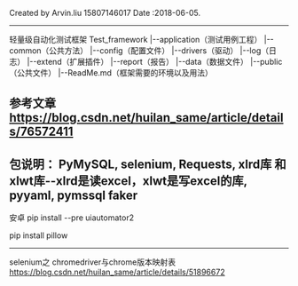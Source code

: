 
Created by Arvin.liu 15807146017
Date :2018-06-05.

-----------------------
轻量级自动化测试框架
Test_framework
    |--application（测试用例工程）
    |--common（公共方法）
    |--config（配置文件）
    |--drivers（驱动）
    |--log（日志）
    |--extend（扩展插件）
    |--report（报告）
    |--data（数据文件）
    |--public（公共文件）
    |--ReadMe.md（框架需要的环境以及用法）

参考文章
https://blog.csdn.net/huilan_same/article/details/76572411
-----------------------

包说明：
PyMySQL,
selenium,
Requests,
xlrd库 和 xlwt库--xlrd是读excel，xlwt是写excel的库,
pyyaml,
pymssql
faker
-----------------------
安卓
pip install --pre uiautomator2

pip install pillow

-----------------------
selenium之 chromedriver与chrome版本映射表
https://blog.csdn.net/huilan_same/article/details/51896672

